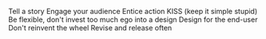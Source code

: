 Tell a story
Engage your audience
Entice action
KISS (keep it simple stupid)
Be flexible, don't invest too much ego into a design
Design for the end-user
Don't reinvent the wheel
Revise and release often
